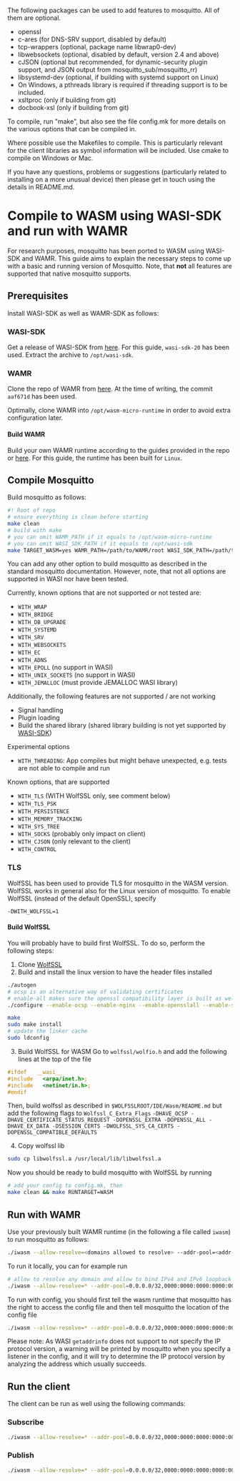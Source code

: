 The following packages can be used to add features to mosquitto. All of them
are optional.

* openssl
* c-ares (for DNS-SRV support, disabled by default)
* tcp-wrappers (optional, package name libwrap0-dev)
* libwebsockets (optional, disabled by default, version 2.4 and above)
* cJSON (optional but recommended, for dynamic-security plugin support, and
  JSON output from mosquitto_sub/mosquitto_rr)
* libsystemd-dev (optional, if building with systemd support on Linux)
* On Windows, a pthreads library is required if threading support is to be
  included.
* xsltproc (only if building from git)
* docbook-xsl (only if building from git)

To compile, run "make", but also see the file config.mk for more details on the
various options that can be compiled in.

Where possible use the Makefiles to compile. This is particularly relevant for
the client libraries as symbol information will be included.  Use cmake to
compile on Windows or Mac.

If you have any questions, problems or suggestions (particularly related to
installing on a more unusual device) then please get in touch using the details
in README.md.

# Compile to WASM using WASI-SDK and run with WAMR
For research purposes, mosquitto has been ported to WASM using WASI-SDK and WAMR. This guide aims to explain the necessary steps to come up with a basic and running version of Mosquitto. Note, that **not** all features are supported that native mosquitto supports.

## Prerequisites
Install WASI-SDK as well as WAMR-SDK as follows:
### WASI-SDK
Get a release of WASI-SDK from [here](https://github.com/WebAssembly/wasi-sdk/releases). For this guide, `wasi-sdk-20` has been used. Extract the archive to `/opt/wasi-sdk`.

### WAMR
Clone the repo of WAMR from [here](https://github.com/bytecodealliance/wasm-micro-runtime). At the time of writing, the commit `aaf671d` has been used.

Optimally, clone WAMR into `/opt/wasm-micro-runtime` in order to avoid extra configuration later.

#### Build WAMR
Build your own WAMR runtime according to the guides provided in the repo or [here](https://wamr.gitbook.io/document/). For this guide, the runtime has been built for `Linux`.

## Compile Mosquitto
Build mosquitto as follows:
```bash
#! Root of repo
# ensure everything is clean before starting
make clean
# build with make
# you can omit WAMR_PATH if it equals to /opt/wasm-micro-runtime
# you can omit WASI_SDK_PATH if it equals to /opt/wasi-sdk
make TARGET_WASM=yes WAMR_PATH=/path/to/WAMR/root WASI_SDK_PATH=/path/to/WASI-SDK/root 
```
You can add any other option to build mosquitto as described in the standard mosquitto documentation. However, note, that not all options are supported in WASI nor have been tested.

Currently, known options that are not supported or not tested are:
* `WITH_WRAP`
* `WITH_BRIDGE`
* `WITH_DB_UPGRADE`
* `WITH_SYSTEMD`
* `WITH_SRV`
* `WITH_WEBSOCKETS`
* `WITH_EC`
* `WITH_ADNS`
* `WITH_EPOLL` (no support in WASI)
* `WITH_UNIX_SOCKETS` (no support in WASI)
* `WITH_JEMALLOC` (must provide JEMALLOC WASI library)

Additionally, the following features are not supported / are not working
* Signal handling
* Plugin loading
* Build the shared library (shared library building is not yet supported by [WASI-SDK](https://github.com/WebAssembly/wasi-sdk#notable-limitations))

Experimental options
* `WITH_THREADING`: App compiles but might behave unexpected, e.g. tests are not able to compile and run

Known options, that are supported
* `WITH_TLS` (WITH WolfSSL only, see comment below)
* `WITH_TLS_PSK`
* `WITH_PERSISTENCE`
* `WITH_MEMORY_TRACKING`
* `WITH_SYS_TREE`
* `WITH_SOCKS` (probably only impact on client)
* `WITH_CJSON` (only relevant to the client)
* `WITH_CONTROL`

### TLS
WolfSSL has been used to provide TLS for mosquitto in the WASM version. WolfSSL works in general also for the Linux version of mosquitto. To enable WolfSSL (instead of the default OpenSSL), specify

``-DWITH_WOLFSSL=1``

#### Build WolfSSL
You will probably have to build first WolfSSL. To do so, perform the following steps:
1. Clone [WolfSSL](https://github.com/X-Margin-Inc/wolfssl)
2. Build and install the linux version to have the header files installed
```bash
./autogen
# ocsp is an alternative way of validating certificates
# enable-all makes sure the openssl compatibility layer is built as well
./configure --enable-ocsp --enable-nginx --enable-opensslall --enable-stunnel

make
sudo make install
# update the linker cache
sudo ldconfig 
```

3. Build WolfSSL for WASM
Go to `wolfssl/wolfio.h` and add the following lines at the top of the file

```c
#ifdef   __wasi__
#include   <arpa/inet.h>;
#include   <netinet/in.h>;
#endif
```

Then, build wolfssl as described in `$WOLFSSLROOT/IDE/Wasm/README.md` but add the following flags to `Wolfssl_C_Extra_Flags`
``-DHAVE_OCSP -DHAVE_CERTIFICATE_STATUS_REQUEST -DOPENSSL_EXTRA -DOPENSSL_ALL -DHAVE_EX_DATA -DSESSION_CERTS -DWOLFSSL_SYS_CA_CERTS -DOPENSSL_COMPATIBLE_DEFAULTS``

4. Copy wolfssl lib
````bash
sudo cp libwolfssl.a /usr/local/lib/libwolfssl.a
````

Now you should be ready to build mosquitto with WolfSSL by running
````bash
# add your config to config.mk, then
make clean && make RUNTARGET=WASM
````


## Run with WAMR
Use your previously built WAMR runtime (in the following a file called `iwasm`) to run mosquitto as follows:
```bash
./iwasm --allow-resolve=<domains allowed to resolve> --addr-pool=<addr-pool to bind> src/mosquitto
```
To run it locally, you can for example run
```bash
# allow to resolve any domain and allow to bind IPv4 and IPv6 loopback addresses
./iwasm --allow-resolve=* --addr-pool=0.0.0.0/32,0000:0000:0000:0000:0000:0000:0000:0000/64 src/mosquitto
```
To run with config, you should first tell the wasm runtime that mosquitto has the right to access the config file and then tell mosquitto the location of the config file
```bash
./iwasm --allow-resolve=* --addr-pool=0.0.0.0/32,0000:0000:0000:0000:0000:0000:0000:0000/64 --dir=. src/mosquitto -c mosquitto.conf
```
Please note: As WASI `getaddrinfo` does not support to not specify the IP protocol version, a warning will be printed by mosquitto when you specify a listener in the config, and it will try to determine the IP protocol version by analyzing the address which usually succeeds.

## Run the client
The client can be run as well using the following commands:
### Subscribe
```bash
./iwasm --allow-resolve=* --addr-pool=0.0.0.0/32,0000:0000:0000:0000:0000:0000:0000:0000/64 client/mosquitto_sub -t 'test'
```
### Publish
```bash
./iwasm --allow-resolve=* --addr-pool=0.0.0.0/32,0000:0000:0000:0000:0000:0000:0000:0000/64 client/mosquitto_pub -t 'test' -m "Hello World"
```